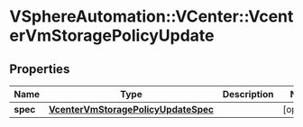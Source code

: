 # VSphereAutomation::VCenter::VcenterVmStoragePolicyUpdate

## Properties
Name | Type | Description | Notes
------------ | ------------- | ------------- | -------------
**spec** | [**VcenterVmStoragePolicyUpdateSpec**](VcenterVmStoragePolicyUpdateSpec.md) |  | [optional] 


